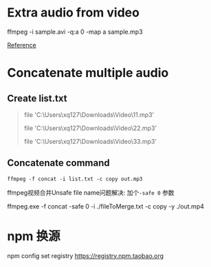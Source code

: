 # Extra audio from video

ffmpeg -i sample.avi -q:a 0 -map a sample.mp3

[Reference](https://stackoverflow.com/questions/9913032/how-can-i-extract-audio-from-video-with-ffmpeg)

# Concatenate multiple audio

## Create list.txt

> file 'C:\Users\xq127\Downloads\Video\11.mp3'
>
> file 'C:\Users\xq127\Downloads\Video\22.mp3'
>
> file 'C:\Users\xq127\Downloads\Video\33.mp3'

## Concatenate command

`ffmpeg -f concat -i list.txt -c copy out.mp3`

ffmpeg视频合并Unsafe file name问题解决: 加个`-safe 0` 参数

ffmpeg.exe -f concat -safe 0 -i ./fileToMerge.txt -c copy -y ./out.mp4

# npm 换源

npm config set registry https://registry.npm.taobao.org

